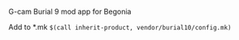 G-cam Burial 9 mod app for Begonia

Add to *.mk
```$(call inherit-product, vendor/burial10/config.mk)```
